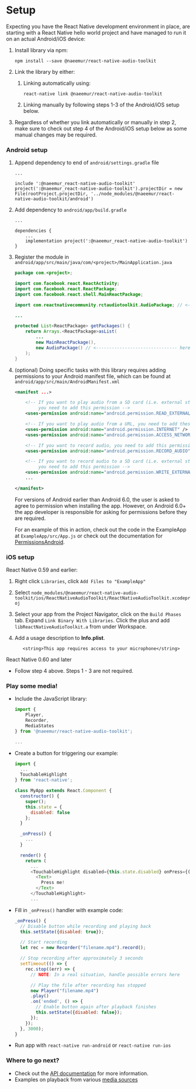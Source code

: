 Setup
=====

Expecting you have the React Native development environment in place, are
starting with a React Native hello world project and have managed to run it on
an actual Android/iOS device:

1. Install library via npm:
    ```
    npm install --save @naeemur/react-native-audio-toolkit
    ```

2. Link the library by either:
    1. Linking automatically using:
        ```
        react-native link @naeemur/react-native-audio-toolkit
        ```
    2. Linking manually by following steps 1-3 of the Android/iOS setup below.

3. Regardless of whether you link automatically or manually in step 2, make
    sure to check out step 4 of the Android/iOS setup below as some manual
    changes may be required.

### Android setup

1. Append dependency to end of `android/settings.gradle` file

    ```
    ...

    include ':@naeemur_react-native-audio-toolkit'
    project(':@naeemur_react-native-audio-toolkit').projectDir = new File(rootProject.projectDir, '../node_modules/@naeemur/react-native-audio-toolkit/android')
    ```

2. Add dependency to `android/app/build.gradle`

    ```
    ...

    dependencies {
        ...
        implementation project(':@naeemur_react-native-audio-toolkit')
    }
    ```

3. Register the module in `android/app/src/main/java/com/<project>/MainApplication.java`

    ```java
    package com.<project>;

    import com.facebook.react.ReactActivity;
    import com.facebook.react.ReactPackage;
    import com.facebook.react.shell.MainReactPackage;

    import com.reactnativecommunity.rctaudiotoolkit.AudioPackage; // <-------- here

    ...

    protected List<ReactPackage> getPackages() {
        return Arrays.<ReactPackage>asList(
            ...
            new MainReactPackage(),
            new AudioPackage() // <------------------------------- here
        );
    }
    ```

4. (optional) Doing specific tasks with this library requires adding permissions to your
    Android manifest file, which can be found at `android/app/src/main/AndroidManifest.xml`

    ```xml
    <manifest ...>

        <!-- If you want to play audio from a SD card (i.e. external storage),
             you need to add this permission -->
        <uses-permission android:name="android.permission.READ_EXTERNAL_STORAGE" />

        <!-- If you want to play audio from a URL, you need to add these permissions -->
        <uses-permission android:name="android.permission.INTERNET" />
        <uses-permission android:name="android.permission.ACCESS_NETWORK_STATE" />

        <!-- If you want to record audio, you need to add this permission -->
        <uses-permission android:name="android.permission.RECORD_AUDIO" />

        <!-- If you want to record audio to a SD card (i.e. external storage),
             you need to add this permission -->
        <uses-permission android:name="android.permission.WRITE_EXTERNAL_STORAGE" />
        ...

    </manifest>
    ```

    For versions of Android earlier than Android 6.0, the user is asked to agree to permission
    when installing the app. However, on Android 6.0+ the app developer is responsible for
    asking for permissions before they are required.
    
    For an example of this in action, check out the code in the ExampleApp at
    `ExampleApp/src/App.js` or check out the documentation for
    [PermissionsAndroid](https://facebook.github.io/react-native/docs/permissionsandroid).

### iOS setup

React Native 0.59 and earlier:

1. Right click `Libraries`, click `Add Files to "ExampleApp"`

2. Select `node_modules/@naeemur/react-native-audio-toolkit/ios/ReactNativeAudioToolkit/ReactNativeAudioToolkit.xcodeproj`

3. Select your app from the Project Navigator, click on the `Build Phases` tab.
    Expand `Link Binary With Libraries`. Click the plus and add
    `libReactNativeAudioToolkit.a` from under Workspace.
    
4. Add a usage description to **Info.plist**.
    ```<key>Privacy - Microphone Usage Description</key>
       <string>This app requires access to your microphone</string>
    ```

React Native 0.60 and later
- Follow step 4 above. Steps 1 - 3 are not required.

### Play some media!

* Include the JavaScript library:

    ```js
    import {
        Player,
        Recorder,
        MediaStates
    } from '@naeemur/react-native-audio-toolkit';

    ...
    ```

* Create a button for triggering our example:

    ```js
    import {
      ...
      TouchableHighlight
    } from 'react-native';

    class MyApp extends React.Component {
      constructor() {
        super();
        this.state = {
          disabled: false
        };
      }

      _onPress() {
        ...
      }

      render() {
        return (
          ...
          <TouchableHighlight disabled={this.state.disabled} onPress={() => this._onPress()}>
            <Text>
              Press me!
            </Text>
          </TouchableHighlight>
          ...
    ```

* Fill in `_onPress()` handler with example code:

    ```js
    _onPress() {
      // Disable button while recording and playing back
      this.setState({disabled: true});

      // Start recording
      let rec = new Recorder("filename.mp4").record();

      // Stop recording after approximately 3 seconds
      setTimeout(() => {
        rec.stop((err) => {
          // NOTE: In a real situation, handle possible errors here

          // Play the file after recording has stopped
          new Player("filename.mp4")
          .play()
          .on('ended', () => {
            // Enable button again after playback finishes
            this.setState({disabled: false});
          });
        });
      }, 3000);
    }
    ```

* Run app with `react-native run-android` or `react-native run-ios`

### Where to go next?

- Check out the [API documentation](/docs/API.md) for more information.
- Examples on playback from various [media sources](/docs/SOURCES.md)
